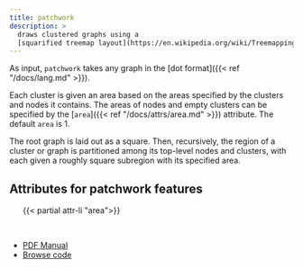 ```yaml
---
title: patchwork
description: >
  draws clustered graphs using a
  [squarified treemap layout](https://en.wikipedia.org/wiki/Treemapping).
---
```


As input, `patchwork` takes any graph in the [dot format]({{< ref "/docs/lang.md" >}}).

Each cluster is given an area based on the areas specified by the clusters and
nodes it contains. The areas of nodes and empty clusters can be specified by
the [`area`]({{< ref "/docs/attrs/area.md" >}}) attribute. The default `area`
is 1.

The root graph is laid out as a square. Then, recursively, the region of a
cluster or graph is partitioned among its top-level nodes and clusters, with
each given a roughly square subregion with its specified area.

<h2>Attributes for patchwork features</h2>
<ul>
{{< partial attr-li "area">}}
</ul>
<br/>

- [PDF Manual](/pdf/patchwork.1.pdf)
- [Browse code](https://gitlab.com/graphviz/graphviz/-/tree/main/lib/patchwork)
